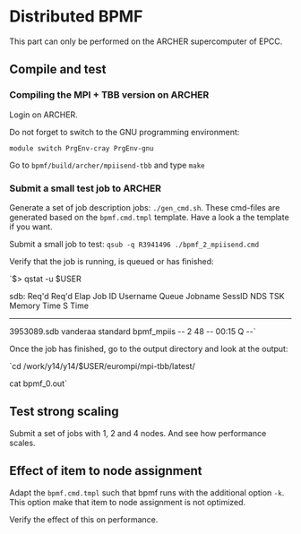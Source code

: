 # Distributed BPMF

This part can only be performed on the ARCHER supercomputer of EPCC.

## Compile and test

### Compiling the MPI + TBB version on ARCHER

Login on ARCHER.

Do not forget to switch to the GNU programming environment:

`module switch PrgEnv-cray PrgEnv-gnu`

Go to `bpmf/build/archer/mpiisend-tbb` and type `make`

### Submit a small test job to ARCHER

Generate a set of job description jobs: `./gen_cmd.sh`. These cmd-files are generated based on 
the `bpmf.cmd.tmpl` template. Have a look a the template if you want.

Submit a small job to test: `qsub -q R3941496 ./bpmf_2_mpiisend.cmd`

Verify that the job is running, is queued or has finished:

`$> qstat -u $USER

sdb:
                                                            Req'd  Req'd   Elap
Job ID          Username Queue    Jobname    SessID NDS TSK Memory Time  S Time
--------------- -------- -------- ---------- ------ --- --- ------ ----- - -----
3953089.sdb     vanderaa standard bpmf_mpiis    --    2  48    --  00:15 Q   --`

Once the job has finished, go to the output directory and look at the output:

`cd /work/y14/y14/$USER/eurompi/mpi-tbb/latest/

cat bpmf_0.out`

## Test strong scaling

Submit a set of jobs with 1, 2 and 4 nodes. And see how performance scales.

## Effect of item to node assignment

Adapt the `bpmf.cmd.tmpl` such that bpmf runs with the additional option `-k`.
This option make that item to node assignment is not optimized. 

Verify the effect of this on performance.

